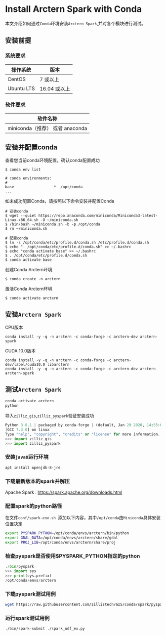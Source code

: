 # Install Arctern Spark with Conda
本文介绍如何通过`Conda`环境安装`Arctern Spark`,并对各个模块进行测试。

## 安装前提

### 系统要求

| 操作系统    | 版本          |
| ---------- | ------------ |
| CentOS     | 7 或以上      |
| Ubuntu LTS | 16.04 或以上  |

### 软件要求

| 软件名称                    |
| -------------------------- |
| miniconda（推荐） 或者 anaconda     |

## 安装并配置conda

查看您当前conda环境配置，确认conda配置成功
```shell
$ conda env list

# conda environments:
#
base                  *  /opt/conda
...
```

如未成功配置Conda，请按照以下命令安装并配置Conda
```shell
# 安装conda
$ wget --quiet https://repo.anaconda.com/miniconda/Miniconda3-latest-Linux-x86_64.sh -O ~/miniconda.sh
$ /bin/bash ~/miniconda.sh -b -p /opt/conda
$ rm ~/miniconda.sh

# 配置conda
$ ln -s /opt/conda/etc/profile.d/conda.sh /etc/profile.d/conda.sh
$ echo ". /opt/conda/etc/profile.d/conda.sh" >> ~/.bashrc
$ echo "conda activate base" >> ~/.bashrc
$ . /opt/conda/etc/profile.d/conda.sh
$ conda activate base
```

创建Conda Arctern环境
```shell
$ conda create -n arctern
```

激活Conda Arctern环境
```shell
$ conda activate arctern
```

## 安装`Arctern Spark`

CPU版本
```shell
conda install -y -q -n arctern -c conda-forge -c arctern-dev arctern-spark
```

CUDA 10.0版本
```shell
conda install -y -q -n arctern -c conda-forge -c arctern-dev/label/cuda10.0 libarctern
conda install -y -q -n arctern -c conda-forge -c arctern-dev arctern arctern-spark
```

## 测试`Arctern Spark`
```bash
conda activate arctern
python
```
导入`zilliz_gis`,`zilliz_pyspark`验证安装成功
```python
Python 3.8.1 | packaged by conda-forge | (default, Jan 29 2020, 14:55:04) 
[GCC 7.3.0] on linux
Type "help", "copyright", "credits" or "license" for more information.
>>> import zilliz_gis
>>> import zilliz_pyspark
```

### 安装`java8`运行环境
```bash
apt install openjdk-8-jre
```

### 下载最新版本的spark并解压
Apache Spark : https://spark.apache.org/downloads.html

### 配置spark的python路径
在文件`conf/spark-env.sh `添加以下内容，其中`/opt/conda`由`Miniconda`具体安装位置决定
```bash
export PYSPARK_PYTHON=/opt/conda/envs/arctern/bin/python
export GDAL_DATA=/opt/conda/envs/arctern/share/gdal
export PROJ_LIB=/opt/conda/envs/arctern/share/proj
```

### 检查pyspark是否使用$PYSPARK_PYTHON指定的python
```python
./bin/pyspark
>>> import sys
>>> print(sys.prefix)
/opt/conda/envs/arctern
```

### 下载pyspark测试用例
```bash
wget https://raw.githubusercontent.com/zilliztech/GIS/conda/spark/pyspark/examples/gis/spark_udf_ex.py
```

### 运行spark测试用例
```bash
./bin/spark-submit ./spark_udf_ex.py
```